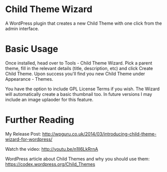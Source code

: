 ﻿Child Theme Wizard
==================

A WordPress plugin that creates a new Child Theme with one click from the admin interface.


Basic Usage
============

Once installed, head over to Tools - Child Theme Wizard.
Pick a parent theme, fill in the relevant details (title, description, etc) and click Create Child Theme.
Upon success you'll find you new Child Theme under Appearance - Themes. 

You have the option to include GPL License Terms if you wish.
The Wizard will automatically create a basic thumbnail too. In future versions I may include an image uplaoder for this feature.

Further Reading
===============

My Release Post: http://wpguru.co.uk/2014/03/introducing-child-theme-wizard-for-wordpress/

Watch the video: http://youtu.be/n1ll6LkRrnA

WordPress article about Child Themes and why you should use them: https://codex.wordpress.org/Child_Themes

